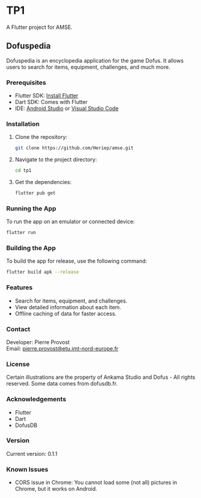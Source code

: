 # TP1

A Flutter project for AMSE.

## Dofuspedia

Dofuspedia is an encyclopedia application for the game Dofus. It allows users to search for items, equipment, challenges, and much more.

### Prerequisites

- Flutter SDK: [Install Flutter](https://flutter.dev/docs/get-started/install)
- Dart SDK: Comes with Flutter
- IDE: [Android Studio](https://developer.android.com/studio) or [Visual Studio Code](https://code.visualstudio.com/)

### Installation

1. Clone the repository:
   ```sh
   git clone https://github.com/Heriep/amse.git
   ```
2. Navigate to the project directory:
   ```sh
   cd tp1
   ```
3. Get the dependencies:
   ```sh
   flutter pub get
   ```

### Running the App

To run the app on an emulator or connected device:

```sh
flutter run
```

### Building the App

To build the app for release, use the following command:

```sh
flutter build apk --release
```

### Features

- Search for items, equipment, and challenges.
- View detailed information about each item.
- Offline caching of data for faster access.

### Contact

Developer: Pierre Provost  
Email: pierre.provost@etu.imt-nord-europe.fr

### License

Certain illustrations are the property of Ankama Studio and Dofus - All rights reserved. Some data comes from dofusdb.fr.

### Acknowledgements

- Flutter
- Dart
- DofusDB

### Version

Current version: 0.1.1

### Known Issues

- CORS issue in Chrome: You cannot load some (not all) pictures in Chrome, but it works on Android.
